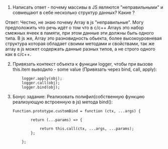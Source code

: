 1. Написать ответ - почему массивы в JS являются "неправильными" и совмещают в себе несколько структур данных? Какие ?

Ответ: Честно, не знаю почему Array в js "неправильные". Могу предположить что речь идёт о том что в c/с++ Arrays это набор смежных ячеек в памяти, при этом данные эти должны быть одного типа. В js же, Array это разновидность обьекта, более высокоуровневая структура которая обладает своими методами и свойствами, так же array в js может содержать данные разных типов, а не строго одного как в с/с++.

2.  Привязать контекст объекта к функции logger, чтобы при вызове this.item выводило - some value (Привязать через bind, call, apply):

    ```
        logger.apply(obj);
        logger.call(obj);
        logger.bind(obj);

    ```

3.  Бонус задание: Реализовать полифил(собственную функцию реализующую встроенную в js) метода bind():

    ```
    Function.prototype.customBind = function (ctx, ...args) {

            return (...params) => {

                return this.call(ctx, ...args, ...params);
            };

        };

    ```
